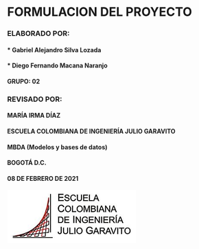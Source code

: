 #                   FORMULACION DEL PROYECTO


### ELABORADO POR:
#### * Gabriel Alejandro Silva Lozada
#### * Diego Fernando Macana Naranjo

#### GRUPO: 02

### REVISADO POR:
#### MARÍA IRMA DÍAZ
#### ESCUELA COLOMBIANA DE INGENIERÍA JULIO GARAVITO
#### MBDA (Modelos y bases de datos)
#### BOGOTÁ D.C.
#### 08 DE FEBRERO DE 2021

![](https://github.com/DiegoMacana/BaseDeDatos/blob/main/proyecto/images/logo.jpg)
